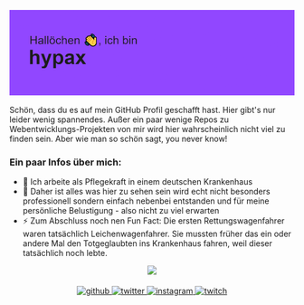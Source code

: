 ![header](https://github.com/hypaxx/hypaxx/blob/main/header.png?raw=true "header")

Schön, dass du es auf mein GitHub Profil geschafft hast. Hier gibt's nur leider wenig spannendes. Außer ein paar wenige Repos zu Webentwicklungs-Projekten von mir wird hier wahrscheinlich nicht viel zu finden sein. Aber wie man so schön sagt, you never know!

### Ein paar Infos über mich:
- 🏥 Ich arbeite als Pflegekraft in einem deutschen Krankenhaus
- 🤔 Daher ist alles was hier zu sehen sein wird echt nicht besonders professionell sondern einfach nebenbei entstanden und für meine persönliche Belustigung - also nicht zu viel erwarten
- ⚡ Zum Abschluss noch nen Fun Fact: Die ersten Rettungswagenfahrer waren tatsächlich Leichenwagenfahrer. Sie mussten früher das ein oder andere Mal den Totgeglaubten ins Krankenhaus fahren, weil dieser tatsächlich noch lebte.

<!--[![Spotify](https://novatorem-rehr7af99-hypaxx.vercel.app/api/spotify)](https://open.spotify.com/user/hayapax)-->
<div align="center"><img src="https://spotify-github-profile.vercel.app/api/view?uid=hayapax&cover_image=true&theme=default&bar_color_cover=true" /></div>  

<br />

<div align="center">
<a href="https://github.com/hypaxx" target="_blank">
<img src=https://img.shields.io/badge/github-%2324292e.svg?&style=for-the-badge&logo=github&logoColor=white alt=github style="margin-bottom: 5px;" />
</a>
<a href="https://twitter.com/josually" target="_blank">
<img src=https://img.shields.io/badge/twitter-%2300acee.svg?&style=for-the-badge&logo=twitter&logoColor=white alt=twitter style="margin-bottom: 5px;" />
</a>
<a href="https://instagram.com/josually" target="_blank">
<img src=https://img.shields.io/badge/instagram-%23000000.svg?&style=for-the-badge&logo=instagram&logoColor=white alt=instagram style="margin-bottom: 5px;" />
</a>  
<a href="https://www.twitch.tv/josually" target="_blank">
<img src=https://img.shields.io/badge/twitter-9146FF.svg?&style=for-the-badge&logo=twitch&logoColor=white&labelColor=#fff alt=twitch style="margin-bottom: 5px;" />
</a>  
</div>
